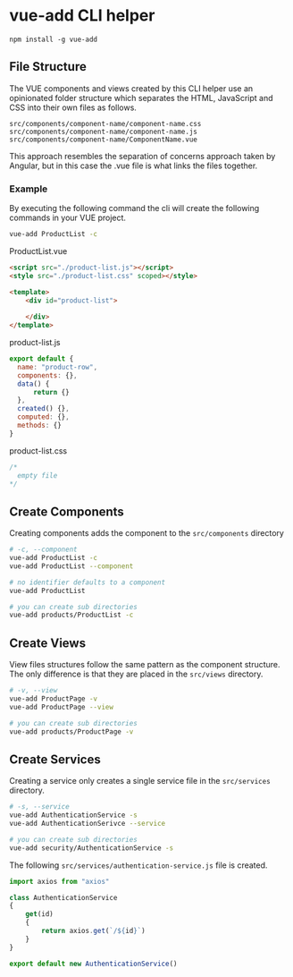 # vue-add CLI helper

```
npm install -g vue-add
```

## File Structure

The VUE components and views created by this CLI helper use an opinionated folder structure which separates the HTML, JavaScript and CSS into their own files as follows.

``` text
src/components/component-name/component-name.css
src/components/component-name/component-name.js
src/components/component-name/ComponentName.vue
```

This approach resembles the separation of concerns approach taken by Angular, but in this case the .vue file is what links the files together.

### Example

By executing the following command the cli will create the following commands in your VUE project.

``` bash
vue-add ProductList -c
```

ProductList.vue

``` html
<script src="./product-list.js"></script>
<style src="./product-list.css" scoped></style>

<template>
    <div id="product-list">
    
    </div>
</template>
```

product-list.js

``` javascript
export default {
  name: "product-row",
  components: {},
  data() {
      return {}
  },
  created() {},
  computed: {},
  methods: {}
}
```

product-list.css

``` css
/* 
  empty file
*/
```

## Create Components

Creating components adds the component to the ```src/components``` directory

``` bash
# -c, --component
vue-add ProductList -c
vue-add ProductList --component

# no identifier defaults to a component
vue-add ProductList

# you can create sub directories
vue-add products/ProductList -c
```

## Create Views

View files structures follow the same pattern as the component structure. The only difference is that they are placed in the ```src/views``` directory.

``` bash
# -v, --view
vue-add ProductPage -v
vue-add ProductPage --view

# you can create sub directories
vue-add products/ProductPage -v
```

## Create Services

Creating a service only creates a single service file in the ```src/services``` directory.

``` bash
# -s, --service
vue-add AuthenticationService -s
vue-add AuthenticationSerivce --service

# you can create sub directories
vue-add security/AuthenticationService -s
```

The following ```src/services/authentication-service.js``` file is created.

``` javascript
import axios from "axios"

class AuthenticationService
{
    get(id)
    {
        return axios.get(`/${id}`)
    }
}

export default new AuthenticationService()

```
